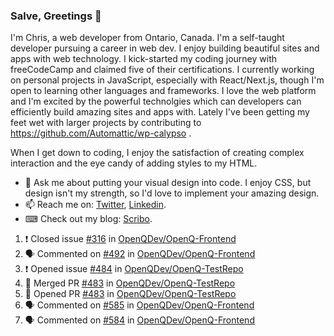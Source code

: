 ### Salve, Greetings 👋

I'm Chris, a web developer from Ontario, Canada. I'm a self-taught developer pursuing a career in web dev. I enjoy building beautiful sites and apps with web technology.
I kick-started my coding journey with freeCodeCamp and claimed five of their certifications.  I currently working on personal projects in JavaScript, especially with React/Next.js, though I'm open to learning other languages and frameworks. I love the web platform and I'm excited by the powerful technolgies which can developers can efficiently build amazing sites and apps with. Lately I've been getting my feet wet with larger projects by contributing to https://github.com/Automattic/wp-calypso .

When I get down to coding, I enjoy the satisfaction of creating complex interaction and the eye candy of adding styles to my HTML. 

- 💬 Ask me about putting your visual design into code. I enjoy CSS, but design isn't my strength, so I'd love to implement your amazing design.
- 📫 Reach me on: [Twitter](https://twitter.com/Christo28120856), [Linkedin](https://www.linkedin.com/in/christopher-stevers-07b9a5204/).
- ⌨ Check out my blog: [Scribo](https://christopherstevers.cf).
<!--
**Christopher-Stevers/Christopher-Stevers** is a ✨ _special_ ✨ repository because its `README.md` (this file) appears on your GitHub profile.

Here are some ideas to get you started:

- 🔭 I’m currently working on ...
- 🌱 I’m currently learning ...
- 👯 I’m looking to collaborate on ...
- 🤔 I’m looking for help with ...
- 😄 Pronouns: ...
- ⚡ Fun fact: ...
-->

<!--START_SECTION:activity-->
1. ❗️ Closed issue [#316](https://github.com/OpenQDev/OpenQ-Frontend/issues/316) in [OpenQDev/OpenQ-Frontend](https://github.com/OpenQDev/OpenQ-Frontend)
2. 🗣 Commented on [#492](https://github.com/OpenQDev/OpenQ-Frontend/issues/492) in [OpenQDev/OpenQ-Frontend](https://github.com/OpenQDev/OpenQ-Frontend)
3. ❗️ Opened issue [#484](https://github.com/OpenQDev/OpenQ-TestRepo/issues/484) in [OpenQDev/OpenQ-TestRepo](https://github.com/OpenQDev/OpenQ-TestRepo)
4. 🎉 Merged PR [#483](https://github.com/OpenQDev/OpenQ-TestRepo/pull/483) in [OpenQDev/OpenQ-TestRepo](https://github.com/OpenQDev/OpenQ-TestRepo)
5. 💪 Opened PR [#483](https://github.com/OpenQDev/OpenQ-TestRepo/pull/483) in [OpenQDev/OpenQ-TestRepo](https://github.com/OpenQDev/OpenQ-TestRepo)
6. 🗣 Commented on [#585](https://github.com/OpenQDev/OpenQ-Frontend/issues/585) in [OpenQDev/OpenQ-Frontend](https://github.com/OpenQDev/OpenQ-Frontend)
7. 🗣 Commented on [#584](https://github.com/OpenQDev/OpenQ-Frontend/issues/584) in [OpenQDev/OpenQ-Frontend](https://github.com/OpenQDev/OpenQ-Frontend)
<!--END_SECTION:activity-->
